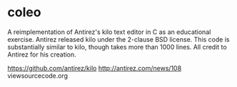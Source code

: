 # coleo

A reimplementation of Antirez's kilo text editor in C as an educational exercise. Antirez released kilo under the 2-clause BSD license. This code is substantially similar to kilo, though takes more than 1000 lines. All credit to Antirez for his creation.

https://github.com/antirez/kilo
http://antirez.com/news/108
viewsourcecode.org
